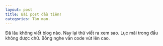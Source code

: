 ```yaml
---
layout: post
title: Bài post đầu tiên!
categories: Tản mạn.
---
```

Đã lâu không viết blog nào. 
Nay lại thử viết ra xem sao. 
Lục mãi trong đầu không được chữ. 
Bỗng nghe vần code vút lên cao. 